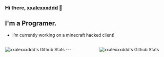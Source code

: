 ### Hi there, [xxalexxxddd][website] 👋

## I'm a Programer.
- I’m currently working on a minecraft hacked client!
<br />
---

<img align="left" alt="xxalexxxddd's Github Stats" src="https://github-readme-stats.vercel.app/api/top-langs/?username=xxalexxxddd&show_icons=true&hide_border=true&theme=radical" />
<img align="right" alt="xxalexxxddd's Github Stats" src="https://github-readme-stats.vercel.app/api?username=xxalexxxddd&show_icons=true&hide_border=true&theme=radical" />


[website]: https://xxalexxxddd.ct8.pl
[intellij]: https://www.jetbrains.com/idea/
[github]: https://www.github.com/xxalexxxddd
